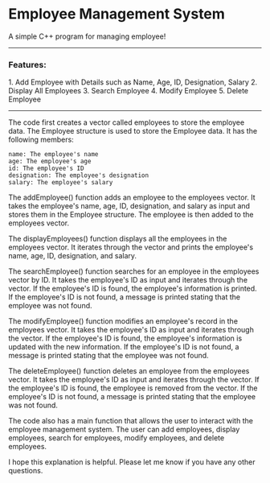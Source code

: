 # Employee Management System
A simple C++ program for managing employee!

---

<h3>Features:</h3> 
1. Add Employee with Details such as Name, Age, ID, Designation, Salary
2. Display All Employees
3. Search Employee
4. Modify Employee
5. Delete Employee

---
The code first creates a vector called employees to store the employee data. The Employee structure is used to store the Employee data. It has the following members:

    name: The employee's name
    age: The employee's age
    id: The employee's ID
    designation: The employee's designation
    salary: The employee's salary

The addEmployee() function adds an employee to the employees vector. It takes the employee's name, age, ID, designation, and salary as input and stores them in the Employee structure. The employee is then added to the employees vector.

The displayEmployees() function displays all the employees in the employees vector. It iterates through the vector and prints the employee's name, age, ID, designation, and salary.

The searchEmployee() function searches for an employee in the employees vector by ID. It takes the employee's ID as input and iterates through the vector. If the employee's ID is found, the employee's information is printed. If the employee's ID is not found, a message is printed stating that the employee was not found.

The modifyEmployee() function modifies an employee's record in the employees vector. It takes the employee's ID as input and iterates through the vector. If the employee's ID is found, the employee's information is updated with the new information. If the employee's ID is not found, a message is printed stating that the employee was not found.

The deleteEmployee() function deletes an employee from the employees vector. It takes the employee's ID as input and iterates through the vector. If the employee's ID is found, the employee is removed from the vector. If the employee's ID is not found, a message is printed stating that the employee was not found.

The code also has a main function that allows the user to interact with the employee management system. The user can add employees, display employees, search for employees, modify employees, and delete employees.

I hope this explanation is helpful. Please let me know if you have any other questions.
